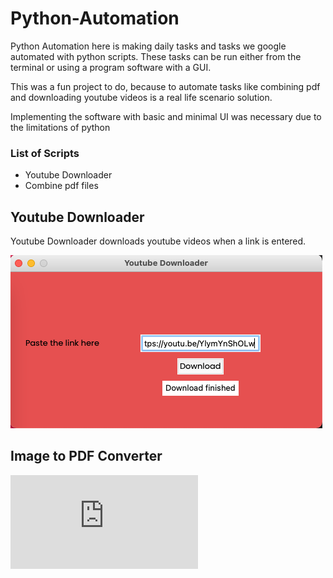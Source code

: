# Python-Automation

Python Automation here is making daily tasks and tasks we google automated with python scripts.
These tasks can be run either from the terminal or using a program software with a GUI.

This was a fun project to do, because to automate tasks like combining pdf and downloading youtube videos is a real life scenario solution.

Implementing the software with basic and minimal UI was necessary due to the limitations of python

### List of Scripts

* Youtube Downloader
* Combine pdf files






## Youtube Downloader

Youtube Downloader downloads youtube videos when a link is entered.

![alt text](https://github.com/ajay-pk/Python-Automation/blob/main/images/1.png)

## Image to PDF Converter
![alt text](https://github.com/ajay-pk/Python-Automation/blob/main/imagePdf.py)
